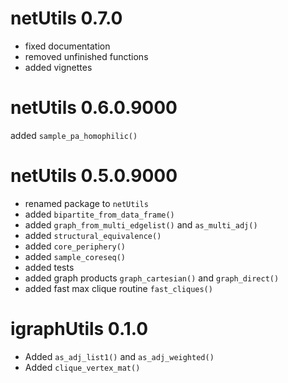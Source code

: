 # netUtils 0.7.0   

* fixed documentation 
* removed unfinished functions
* added vignettes

# netUtils 0.6.0.9000

added `sample_pa_homophilic()`

# netUtils 0.5.0.9000

* renamed package to `netUtils`
* added `bipartite_from_data_frame()`
* added `graph_from_multi_edgelist()` and `as_multi_adj()`
* added `structural_equivalence()`
* added `core_periphery()`
* added `sample_coreseq()`
* added tests
* added graph products `graph_cartesian()` and `graph_direct()`
* added fast max clique routine `fast_cliques()`

# igraphUtils 0.1.0

* Added `as_adj_list1()` and `as_adj_weighted()`
* Added `clique_vertex_mat()`
